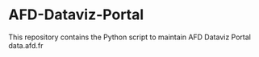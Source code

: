 # AFD-Dataviz-Portal
This repository contains the Python script to maintain AFD Dataviz Portal data.afd.fr
